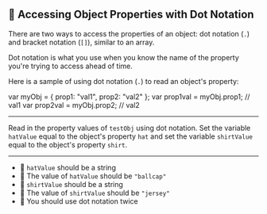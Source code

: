 🚀 Accessing Object Properties with Dot Notation
------------------------------------------------

There are two ways to access the properties of an object: dot notation (`.`) and bracket notation (`[]`), similar to an array.

Dot notation is what you use when you know the name of the property you're trying to access ahead of time.

Here is a sample of using dot notation (`.`) to read an object's property:

var myObj = {
  prop1: "val1",
  prop2: "val2"
};
var prop1val = myObj.prop1; // val1
var prop2val = myObj.prop2; // val2

* * *

Read in the property values of `testObj` using dot notation. Set the variable `hatValue` equal to the object's property `hat` and set the variable `shirtValue` equal to the object's property `shirt`.

* * *

*   🧪 `hatValue` should be a string
*   🧪 The value of `hatValue` should be `"ballcap"`
*   🧪 `shirtValue` should be a string
*   🧪 The value of `shirtValue` should be `"jersey"`
*   🧪 You should use dot notation twice